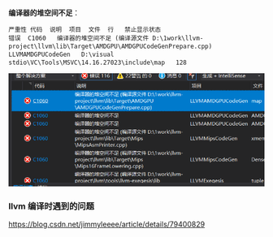 **编译器的堆空间不足**：


```
严重性	代码	说明	项目	文件	行	禁止显示状态
错误	C1060	编译器的堆空间不足 (编译源文件 D:\1work\llvm-project\llvm\lib\Target\AMDGPU\AMDGPUCodeGenPrepare.cpp)	LLVMAMDGPUCodeGen	D:\visual stdio\VC\Tools\MSVC\14.16.27023\include\map	128	

```

![image-20200611150312573](问题.assets/image-20200611150312573.png)

### llvm 编译时遇到的问题

https://blog.csdn.net/jimmyleeee/article/details/79400829